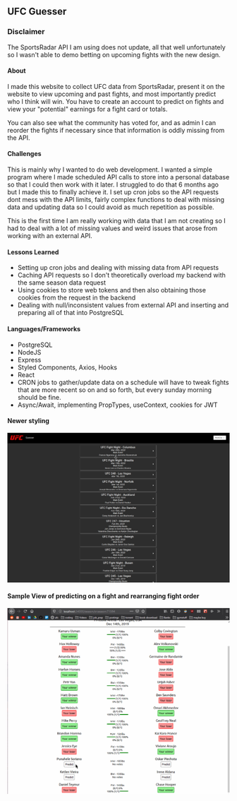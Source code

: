 ## UFC Guesser

### Disclaimer

The SportsRadar API I am using does not update, all that well unfortunately so I wasn't able to demo betting on upcoming fights with the new design.

#### About

I made this website to collect UFC data from SportsRadar, present it on the website to view upcoming and past fights, and most importantly predict who I think will win. You have to create an account to predict on fights and view your "potential" earnings for a fight card or totals.

You can also see what the community has voted for, and as admin I can reorder the fights if necessary since that information is oddly missing from the API.

#### Challenges

This is mainly why I wanted to do web development. I wanted a simple program where I made scheduled API calls to store into a personal database so that I could then work with it later. I struggled to do that 6 months ago but I made this to finally achieve it. I set up cron jobs so the API requests dont mess with the API limits, fairly complex functions to deal with missing data and updating data so I could avoid as much repetition as possible.

This is the first time I am really working with data that I am not creating so I had to deal with a lot of missing values and weird issues that arose from working with an external API.

#### Lessons Learned

- Setting up cron jobs and dealing with missing data from API requests
- Caching API requests so I don't theoretically overload my backend with the same season data request
- Using cookies to store web tokens and then also obtaining those cookies from the request in the backend
- Dealing with null/inconsistent values from external API and inserting and preparing all of that into PostgreSQL

#### Languages/Frameworks

- PostgreSQL
- NodeJS
- Express
- Styled Components, Axios, Hooks
- React
- CRON jobs to gather/update data on a schedule will have to tweak fights that are more recent so on and so forth, but every sunday morning should be fine.
- Async/Await, implementing PropTypes, useContext, cookies for JWT

#### Newer styling

![ufc demo gif](demo/dark-mode.gif)

#### Sample View of predicting on a fight and rearranging fight order

![ufc demo gif](demo/ufc-demo.gif)
